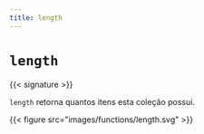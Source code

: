 ```yaml
---
title: length
---
```


# `length`

{{< signature >}}

`length` retorna quantos itens esta coleção possui.

{{< figure src="images/functions/length.svg" >}}
